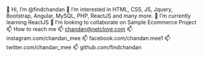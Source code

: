 👋 Hi, I’m @findchandan
👀 I’m interested in HTML, CSS, JS, Jquery, Bootstrap, Angular, MySQL, PHP, ReactJS and many more.
🌱 I’m currently learning ReactJS
💞️ I’m looking to collaborate on Sample Ecommerce Project
📫 How to reach me
📫 chandan@netclove.com
📫 instagram.com/chandan_mee
📫 facebook.com/chandan.mee1
📫 twitter.com/chandan_mee
📫 github.com/findchandan

<!---
findchandan/findchandan is a ✨ special ✨ repository because its `README.md` (this file) appears on your GitHub profile.
You can click the Preview link to take a look at your changes.
--->
